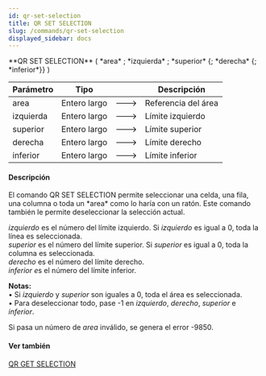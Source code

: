 ```yaml
---
id: qr-set-selection
title: QR SET SELECTION
slug: /commands/qr-set-selection
displayed_sidebar: docs
---
```


<!--REF #_command_.QR SET SELECTION.Syntax-->**QR SET SELECTION** ( *area* ; *izquierda* ; *superior* {; *derecha* {; *inferior*}} )<!-- END REF-->
<!--REF #_command_.QR SET SELECTION.Params-->
| Parámetro | Tipo |  | Descripción |
| --- | --- | --- | --- |
| area | Entero largo | &#x1F852; | Referencia del área |
| izquierda | Entero largo | &#x1F852; | Límite izquierdo |
| superior | Entero largo | &#x1F852; | Límite superior |
| derecha | Entero largo | &#x1F852; | Límite derecho |
| inferior | Entero largo | &#x1F852; | Límite inferior |

<!-- END REF-->

#### Descripción 

<!--REF #_command_.QR SET SELECTION.Summary-->El comando QR SET SELECTION permite seleccionar una celda, una fila, una columna o toda un *area* como lo haría con un ratón.<!-- END REF--> Este comando también le permite deseleccionar la selección actual.

*izquierdo* es el número del límite izquierdo. Si *izquierdo* es igual a 0, toda la línea es seleccionada.  
*superior* es el número del límite superior. Si *superior* es igual a 0, toda la columna es seleccionada.  
*derecho* es el número del límite derecho.  
*inferior e*s el número del límite inferior.

**Notas:**  
• Si *izquierdo* y *superior* son iguales a 0, toda el área es seleccionada.  
• Para deseleccionar todo, pase -1 en *izquierdo*, *derecho*, *superior* e *inferior*.

Si pasa un número de *area* inválido, se genera el error -9850.

#### Ver también 

[QR GET SELECTION](qr-get-selection.md)  